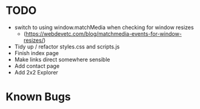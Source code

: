 # TODO
- switch to using window.matchMedia when checking for window resizes
    - (https://webdevetc.com/blog/matchmedia-events-for-window-resizes/)
- Tidy up / refactor styles.css and scripts.js
- Finish index page
- Make links direct somewhere sensible
- Add contact page
- Add 2x2 Explorer
# Known Bugs